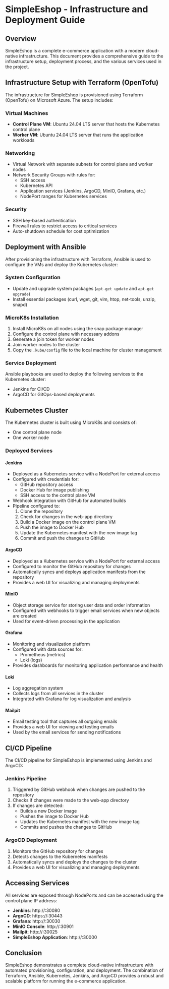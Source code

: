 # SimpleEshop - Infrastructure and Deployment Guide

## Overview

SimpleEshop is a complete e-commerce application with a modern cloud-native infrastructure. This document provides a comprehensive guide to the infrastructure setup, deployment process, and the various services used in the project.

## Infrastructure Setup with Terraform (OpenTofu)

The infrastructure for SimpleEshop is provisioned using Terraform (OpenTofu) on Microsoft Azure. The setup includes:

### Virtual Machines
- **Control Plane VM**: Ubuntu 24.04 LTS server that hosts the Kubernetes control plane
- **Worker VM**: Ubuntu 24.04 LTS server that runs the application workloads

### Networking
- Virtual Network with separate subnets for control plane and worker nodes
- Network Security Groups with rules for:
  - SSH access
  - Kubernetes API
  - Application services (Jenkins, ArgoCD, MinIO, Grafana, etc.)
  - NodePort ranges for Kubernetes services

### Security
- SSH key-based authentication
- Firewall rules to restrict access to critical services
- Auto-shutdown schedule for cost optimization

## Deployment with Ansible

After provisioning the infrastructure with Terraform, Ansible is used to configure the VMs and deploy the Kubernetes cluster:

### System Configuration
- Update and upgrade system packages (`apt-get update` and `apt-get upgrade`)
- Install essential packages (curl, wget, git, vim, htop, net-tools, unzip, snapd)

### MicroK8s Installation
1. Install MicroK8s on all nodes using the snap package manager
2. Configure the control plane with necessary addons
3. Generate a join token for worker nodes
4. Join worker nodes to the cluster
5. Copy the `.kube/config` file to the local machine for cluster management

### Service Deployment
Ansible playbooks are used to deploy the following services to the Kubernetes cluster:
- Jenkins for CI/CD
- ArgoCD for GitOps-based deployments

## Kubernetes Cluster

The Kubernetes cluster is built using MicroK8s and consists of:
- One control plane node
- One worker node

### Deployed Services

#### Jenkins
- Deployed as a Kubernetes service with a NodePort for external access
- Configured with credentials for:
  - GitHub repository access
  - Docker Hub for image publishing
  - SSH access to the control plane VM
- Webhook integration with GitHub for automated builds
- Pipeline configured to:
  1. Clone the repository
  2. Check for changes in the web-app directory
  3. Build a Docker image on the control plane VM
  4. Push the image to Docker Hub
  5. Update the Kubernetes manifest with the new image tag
  6. Commit and push the changes to GitHub

#### ArgoCD
- Deployed as a Kubernetes service with a NodePort for external access
- Configured to monitor the GitHub repository for changes
- Automatically syncs and deploys application manifests from the repository
- Provides a web UI for visualizing and managing deployments

#### MinIO
- Object storage service for storing user data and order information
- Configured with webhooks to trigger email services when new objects are created
- Used for event-driven processing in the application

#### Grafana
- Monitoring and visualization platform
- Configured with data sources for:
  - Prometheus (metrics)
  - Loki (logs)
- Provides dashboards for monitoring application performance and health

#### Loki
- Log aggregation system
- Collects logs from all services in the cluster
- Integrated with Grafana for log visualization and analysis

#### Mailpit
- Email testing tool that captures all outgoing emails
- Provides a web UI for viewing and testing emails
- Used by the email services for sending notifications

## CI/CD Pipeline

The CI/CD pipeline for SimpleEshop is implemented using Jenkins and ArgoCD:

### Jenkins Pipeline
1. Triggered by GitHub webhook when changes are pushed to the repository
2. Checks if changes were made to the web-app directory
3. If changes are detected:
   - Builds a new Docker image
   - Pushes the image to Docker Hub
   - Updates the Kubernetes manifest with the new image tag
   - Commits and pushes the changes to GitHub

### ArgoCD Deployment
1. Monitors the GitHub repository for changes
2. Detects changes to the Kubernetes manifests
3. Automatically syncs and deploys the changes to the cluster
4. Provides a web UI for visualizing and managing deployments

## Accessing Services

All services are exposed through NodePorts and can be accessed using the control plane IP address:

- **Jenkins**: http://<control-plane-ip>:30080
- **ArgoCD**: https://<control-plane-ip>:30443
- **Grafana**: http://<control-plane-ip>:30030
- **MinIO Console**: http://<control-plane-ip>:30901
- **Mailpit**: http://<control-plane-ip>:30025
- **SimpleEshop Application**: http://<control-plane-ip>:30000

## Conclusion

SimpleEshop demonstrates a complete cloud-native infrastructure with automated provisioning, configuration, and deployment. The combination of Terraform, Ansible, Kubernetes, Jenkins, and ArgoCD provides a robust and scalable platform for running the e-commerce application.